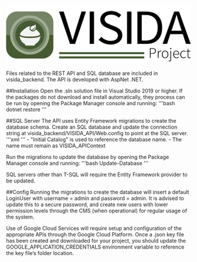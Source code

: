 ![logo](../images/header_icon.png "VISIDA")

Files related to the REST API and SQL database are included in visida_backend. The API is developed with AspNet .NET.

##Installation
Open the .sln solution file in Visual Studio 2019 or higher. If the packages do not download and install automatically, they process can be run by opening the Package Manager console and running:
'''bash
dotnet restore
'''

##SQL Server
The API uses Entity Framework migrations to create the database schema.
Create an SQL database and update the connection string at visida_backend/VISIDA_API/Web.config to point at the SQL server.
'''xml
  <connectionStrings>
    <add name="VISIDA_APIContext" connectionString="Data Source=<server-name>; Initial Catalog=<your-database-name>; 
         Integrated Security=True; MultipleActiveResultSets=True;" providerName="System.Data.SqlClient" />
  </connectionStrings>
'''
    - "Initial Catalog" is used to reference the database name.
    - The name must remain as VISIDA_APIContext
 
Run the migrations to update the database by opening the Package Manager console and running:
'''bash
Update-Database
'''

SQL servers other than T-SQL will require the Entity Framework provider to be updated.

##Config
Running the migrations to create the database will insert a default LoginUser with username = admin and password = admin. It is advised to update this to a secure password, and create new users with lower permission levels through the CMS (when operational) for regular usage of the system. 

Use of Google Cloud Services will require setup and configuration of the appropriate APIs through the Google Cloud Platform. Once a .json key file has been created and downloaded for your project, you should update the GOOGLE_APPLICATION_CREDENTIALS environment variable to reference the key file’s folder location.
